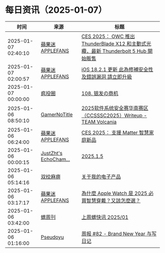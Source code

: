﻿# 每日资讯（2025-01-07）

|时间|来源|标题|
|---|---|---|
|2025-01-07 02:40:10|[蘋果迷 APPLEFANS](https://applefans.today/feed/)|[CES 2025： OWC 推出 ThunderBlade X12 和主動式光纜，最新 Thunderbolt 5 Hub 開始販售](https://applefans.today/2025-01-ces2025-owc-thunderblade-x12-news/)|
|2025-01-07 02:00:57|[蘋果迷 APPLEFANS](https://applefans.today/feed/)|[iOS 18.2.1 更新 此為修補安全性及錯誤漏洞 請立即升級](https://applefans.today/ios-18-2-1/)|
|2025-01-07 00:00:00|[疯投圈](https://crazy.capital/feed)|[108. 银发の商机](https://crazy.capital/108)|
|2025-01-06 08:50:10|[GamerNoTitle](https://bili33.top/atom.xml)|[2025软件系统安全赛华南赛区（CCSSSC2025）Writeup - TEAM Volcania](https://bili33.top/posts/CTF-CCSSSC2025-Preliminary-round-Writeup/)|
|2025-01-06 06:24:00|[蘋果迷 APPLEFANS](https://applefans.today/feed/)|[CES 2025： 支援 Matter 智慧家庭新品](https://applefans.today/2025-01-matter-smart-home-at-ces-2025/)|
|2025-01-06 00:00:15|[JustZht's EchoCham...](https://www.justzht.com/rss/)|[2025.1.5](https://www.justzht.com/2025-1-5/)|
|2025-01-06 05:14:16|[双绞麻痹](https://numb.tech/atom.xml)|[关于我的电子产品](https://numb.tech/2025/01/06/eThings/)|
|2025-01-06 03:17:17|[蘋果迷 APPLEFANS](https://applefans.today/feed/)|[為什麼 Apple Watch 是 2025 必買智慧穿戴？又該怎麼選？](https://applefans.today/2025-01-why-buy-apple-watch/)|
|2025-01-06 03:42:00|[蠎周刊](https://weekly.pychina.org/feeds/all.atom.xml)|[上周蠎快讯 2025/01](https://weekly.pychina.org/pyrecap/pyrw-2501.html)|
|2025-01-06 01:16:00|[Pseudoyu](https://www.pseudoyu.com/zh/index.xml)|[周报 #82 - Brand New Year 与写日记](https://www.pseudoyu.com/zh/2025/01/06/weekly_review_82/)|
